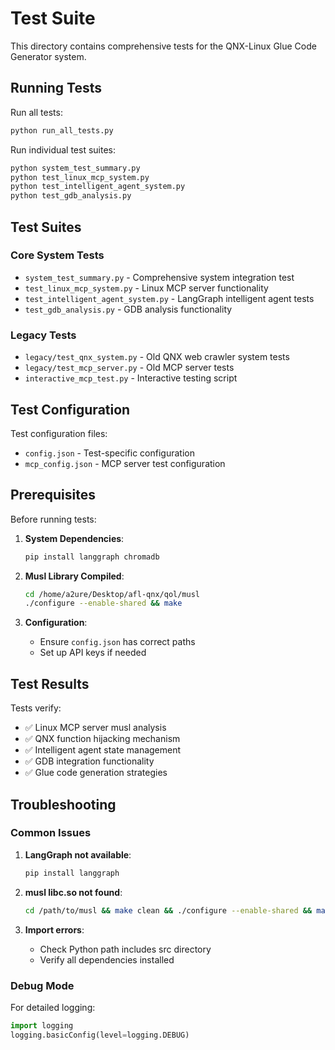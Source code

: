 # Test Suite

This directory contains comprehensive tests for the QNX-Linux Glue Code Generator system.

## Running Tests

Run all tests:
```bash
python run_all_tests.py
```

Run individual test suites:
```bash
python system_test_summary.py
python test_linux_mcp_system.py
python test_intelligent_agent_system.py
python test_gdb_analysis.py
```

## Test Suites

### Core System Tests
- `system_test_summary.py` - Comprehensive system integration test
- `test_linux_mcp_system.py` - Linux MCP server functionality
- `test_intelligent_agent_system.py` - LangGraph intelligent agent tests
- `test_gdb_analysis.py` - GDB analysis functionality

### Legacy Tests
- `legacy/test_qnx_system.py` - Old QNX web crawler system tests
- `legacy/test_mcp_server.py` - Old MCP server tests
- `interactive_mcp_test.py` - Interactive testing script

## Test Configuration

Test configuration files:
- `config.json` - Test-specific configuration
- `mcp_config.json` - MCP server test configuration

## Prerequisites

Before running tests:

1. **System Dependencies**:
   ```bash
   pip install langgraph chromadb
   ```

2. **Musl Library Compiled**:
   ```bash
   cd /home/a2ure/Desktop/afl-qnx/qol/musl
   ./configure --enable-shared && make
   ```

3. **Configuration**:
   - Ensure `config.json` has correct paths
   - Set up API keys if needed

## Test Results

Tests verify:
- ✅ Linux MCP server musl analysis
- ✅ QNX function hijacking mechanism
- ✅ Intelligent agent state management
- ✅ GDB integration functionality
- ✅ Glue code generation strategies

## Troubleshooting

### Common Issues

1. **LangGraph not available**:
   ```bash
   pip install langgraph
   ```

2. **musl libc.so not found**:
   ```bash
   cd /path/to/musl && make clean && ./configure --enable-shared && make
   ```

3. **Import errors**:
   - Check Python path includes src directory
   - Verify all dependencies installed

### Debug Mode

For detailed logging:
```python
import logging
logging.basicConfig(level=logging.DEBUG)
```